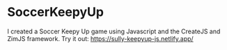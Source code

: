 # SoccerKeepyUp
I created a Soccer Keepy Up game using Javascript and the CreateJS and ZimJS framework.
Try it out: https://sully-keepyup-js.netlify.app/
